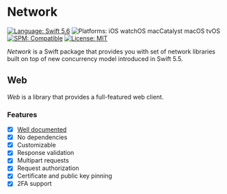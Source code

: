 # Network

[![Language: Swift 5.6](https://img.shields.io/badge/Language-Swift%205.6-F48041.svg?style=flat)](https://developer.apple.com/swift)
![Platforms: iOS watchOS macCatalyst macOS tvOS](https://img.shields.io/badge/Platforms-iOS%20watchOS%20macCatalyst%20macOS%20tvOS-blue.svg?style=flat)
[![SPM: Compatible](https://img.shields.io/badge/SPM-Compatible-4BC51D.svg?style=flat)](https://swift.org/package-manager/)
[![License: MIT](http://img.shields.io/badge/License-MIT-lightgray.svg?style=flat)](https://github.com/InstrumentBox/Network/blob/main/LICENSE)

*Network* is a Swift package that provides you with set of network libraries built on top of new 
concurrency model introduced in Swift 5.5.

## Web

*Web* is a library that provides a full-featured web client.

### Features

- [x] [Well documented](https://instrumentbox.github.io/Network/documentation/web/)
- [x] No dependencies
- [x] Customizable
- [x] Response validation
- [x] Multipart requests
- [x] Request authorization
- [x] Certificate and public key pinning
- [x] 2FA support
